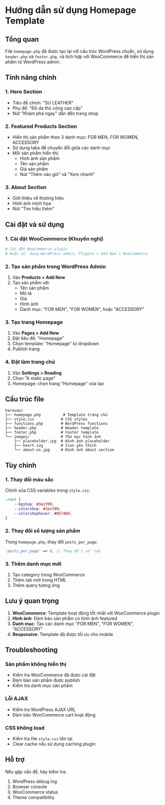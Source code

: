 # Hướng dẫn sử dụng Homepage Template

## Tổng quan
File `homepage.php` đã được tạo lại với cấu trúc WordPress chuẩn, sử dụng `header.php` và `footer.php`, và tích hợp với WooCommerce để hiển thị sản phẩm từ WordPress admin.

## Tính năng chính

### 1. Hero Section
- Tiêu đề chính: "SU LEATHER"
- Phụ đề: "Đồ da thủ công cao cấp"
- Nút "Khám phá ngay" dẫn đến trang shop

### 2. Featured Products Section
- Hiển thị sản phẩm theo 3 danh mục: FOR MEN, FOR WOMEN, ACCESSORY
- Sử dụng tabs để chuyển đổi giữa các danh mục
- Mỗi sản phẩm hiển thị:
  - Hình ảnh sản phẩm
  - Tên sản phẩm
  - Giá sản phẩm
  - Nút "Thêm vào giỏ" và "Xem nhanh"

### 3. About Section
- Giới thiệu về thương hiệu
- Hình ảnh minh họa
- Nút "Tìm hiểu thêm"

## Cài đặt và sử dụng

### 1. Cài đặt WooCommerce (Khuyến nghị)
```bash
# Cài đặt WooCommerce plugin
# Hoặc sử dụng WordPress admin: Plugins > Add New > WooCommerce
```

### 2. Tạo sản phẩm trong WordPress Admin
1. Vào **Products > Add New**
2. Tạo sản phẩm với:
   - Tên sản phẩm
   - Mô tả
   - Giá
   - Hình ảnh
   - Danh mục: "FOR MEN", "FOR WOMEN", hoặc "ACCESSORY"

### 3. Tạo trang Homepage
1. Vào **Pages > Add New**
2. Đặt tiêu đề: "Homepage"
3. Chọn template: "Homepage" từ dropdown
4. Publish trang

### 4. Đặt làm trang chủ
1. Vào **Settings > Reading**
2. Chọn "A static page"
3. Homepage: chọn trang "Homepage" vừa tạo

## Cấu trúc file

```
haravan/
├── homepage.php          # Template trang chủ
├── style.css            # CSS styles
├── functions.php        # WordPress functions
├── header.php           # Header template
├── footer.php           # Footer template
└── images/              # Thư mục hình ảnh
    ├── placeholder.jpg  # Hình ảnh placeholder
    ├── heart.svg        # Icon yêu thích
    └── about-us.jpg     # Hình ảnh about section
```

## Tùy chỉnh

### 1. Thay đổi màu sắc
Chỉnh sửa CSS variables trong `style.css`:
```css
:root {
    --bgshop: #3a1f09;
    --colorshop: #3a1f09; 
    --colorshophover: #857469;
}
```

### 2. Thay đổi số lượng sản phẩm
Trong `homepage.php`, thay đổi `posts_per_page`:
```php
'posts_per_page' => 8, // Thay đổi số này
```

### 3. Thêm danh mục mới
1. Tạo category trong WooCommerce
2. Thêm tab mới trong HTML
3. Thêm query tương ứng

## Lưu ý quan trọng

1. **WooCommerce**: Template hoạt động tốt nhất với WooCommerce plugin
2. **Hình ảnh**: Đảm bảo sản phẩm có hình ảnh featured
3. **Danh mục**: Tạo các danh mục "FOR MEN", "FOR WOMEN", "ACCESSORY"
4. **Responsive**: Template đã được tối ưu cho mobile

## Troubleshooting

### Sản phẩm không hiển thị
- Kiểm tra WooCommerce đã được cài đặt
- Đảm bảo sản phẩm được publish
- Kiểm tra danh mục sản phẩm

### Lỗi AJAX
- Kiểm tra WordPress AJAX URL
- Đảm bảo WooCommerce cart hoạt động

### CSS không load
- Kiểm tra file `style.css` tồn tại
- Clear cache nếu sử dụng caching plugin

## Hỗ trợ

Nếu gặp vấn đề, hãy kiểm tra:
1. WordPress debug log
2. Browser console
3. WooCommerce status
4. Theme compatibility

